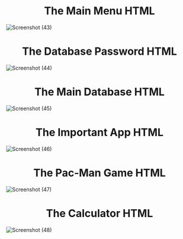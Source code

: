 <h1 align="center">The Main Menu HTML</h1>

![Screenshot (43)](https://user-images.githubusercontent.com/115967151/235455422-acc31a92-3b09-4daa-8d23-3fd0e7f7fc07.png)

<h1 align="center">The Database Password HTML</h1>

![Screenshot (44)](https://user-images.githubusercontent.com/115967151/235455518-375043ca-4abb-45a8-b897-c2cb6b70176c.png)

<h1 align="center">The Main Database HTML</h1>

![Screenshot (45)](https://user-images.githubusercontent.com/115967151/235455543-927f3b2b-841b-4c26-9167-86308d51fa57.png)

<h1 align="center">The Important App HTML</h1>

![Screenshot (46)](https://user-images.githubusercontent.com/115967151/235455639-a7d808b9-1290-43fa-b562-171669d0da3f.png)

<h1 align="center">The Pac-Man Game HTML</h1>

![Screenshot (47)](https://user-images.githubusercontent.com/115967151/235455565-b19f82b0-bc95-4ac4-b0a5-a8c3874f2d36.png)

<h1 align="center">The Calculator HTML</h1>

![Screenshot (48)](https://user-images.githubusercontent.com/115967151/235455698-2c2cb6e7-c6fa-4491-aa45-cbe37ea0c27a.png)
